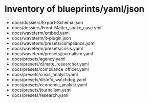 # Inventory of blueprints/yaml/json

- docs/dossiers/Export-Schema.json
- docs/dossiers/Front-Matter_snake_case.yml
- docs/waveterm/embed.yaml
- docs/waveterm/it-plugin.json
- docs/waveterm/presets/compliance.yaml
- docs/waveterm/presets/crisis.yaml
- docs/waveterm/presets/journalism.yaml
- docs/presets/agency.yaml
- docs/presets/climate_researcher.yaml
- docs/presets/compliance_officer.yaml
- docs/presets/crisis_analyst.yaml
- docs/presets/disinfo_watchdog.yaml
- docs/presets/economic_analyst.yaml
- docs/presets/journalism.yaml
- docs/presets/research.yaml
